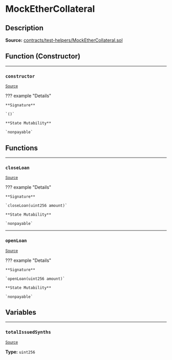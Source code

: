 # MockEtherCollateral

## Description


**Source:** [contracts/test-helpers/MockEtherCollateral.sol](https://github.com/Synthetixio/synthetix/tree/develop/contracts/test-helpers/MockEtherCollateral.sol)

## Function (Constructor)


---
### `constructor`

<sub>[Source](https://github.com/Synthetixio/synthetix/tree/develop/contracts/test-helpers/MockEtherCollateral.sol#L12)</sub>



??? example "Details"

    **Signature**

    `()`

    **State Mutability**

    `nonpayable`

## Functions


---
### `closeLoan`

<sub>[Source](https://github.com/Synthetixio/synthetix/tree/develop/contracts/test-helpers/MockEtherCollateral.sol#L20)</sub>



??? example "Details"

    **Signature**

    `closeLoan(uint256 amount)`

    **State Mutability**

    `nonpayable`


---
### `openLoan`

<sub>[Source](https://github.com/Synthetixio/synthetix/tree/develop/contracts/test-helpers/MockEtherCollateral.sol#L15)</sub>



??? example "Details"

    **Signature**

    `openLoan(uint256 amount)`

    **State Mutability**

    `nonpayable`

## Variables


---
### `totalIssuedSynths`

<sub>[Source](https://github.com/Synthetixio/synthetix/tree/develop/contracts/test-helpers/MockEtherCollateral.sol#L10)</sub>





**Type:** `uint256`


